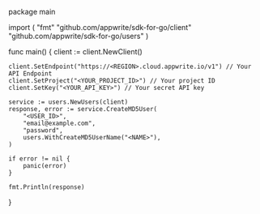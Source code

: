 package main

import (
    "fmt"
    "github.com/appwrite/sdk-for-go/client"
    "github.com/appwrite/sdk-for-go/users"
)

func main() {
    client := client.NewClient()

    client.SetEndpoint("https://<REGION>.cloud.appwrite.io/v1") // Your API Endpoint
    client.SetProject("<YOUR_PROJECT_ID>") // Your project ID
    client.SetKey("<YOUR_API_KEY>") // Your secret API key

    service := users.NewUsers(client)
    response, error := service.CreateMD5User(
        "<USER_ID>",
        "email@example.com",
        "password",
        users.WithCreateMD5UserName("<NAME>"),
    )

    if error != nil {
        panic(error)
    }

    fmt.Println(response)
}
